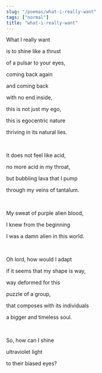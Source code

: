 ```yaml
---
slug: "/poemas/what-i-really-want"
tags: ["normal"]
title: "what-i-really-want"
---
```

What I really want

is to shine like a thrust

of a pulsar to your eyes,

coming back again

and coming back

with no end inside,

this is not just my ego,

this is egocentric nature

thriving in its natural lies.

&nbsp;

It does not feel like acid,

no more acid in my throat,

but bubbling lava that I pump

through my veins of tantalum.

&nbsp;

My sweat of purple alien blood,

I knew from the beginning

I was a damn alien in this world.

&nbsp;

Oh lord, how would I adapt

if it seems that my shape is way,

way deformed for this

puzzle of a group,

that composes with its individuals

a bigger and timeless soul.

&nbsp;

So, how can I shine

ultraviolet light

to their biased eyes?